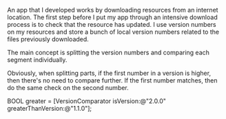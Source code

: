 An app that I developed works by downloading resources from an internet location.
The first step before I put my app through an intensive download process is to check that the resource has updated.
I use version numbers on my resources and store a bunch of local version numbers related to the files previously downloaded.

The main concept is splitting the version numbers and comparing each segment individually.

Obviously, when splitting parts, if the first number in a version is higher, then there's no need to compare further.
If the first number matches, then do the same check on the second number.

  BOOL greater = [VersionComparator isVersion:@"2.0.0" greaterThanVersion:@"1.1.0"];
